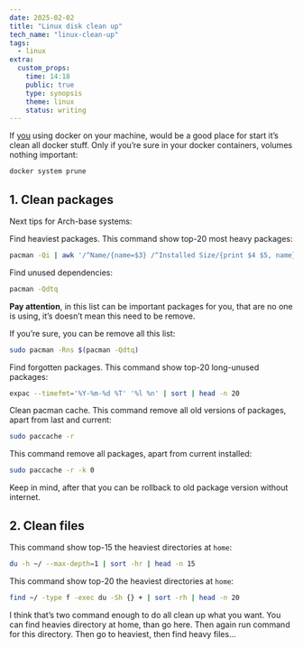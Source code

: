 ```yaml
---
date: 2025-02-02
title: "Linux disk clean up"
tech_name: "linux-clean-up"
tags:
  - linux
extra:
  custom_props:
    time: 14:18
    public: true
    type: synopsis
    theme: linux
    status: writing
---
```

If [you](https://google.com) using docker on your machine, would be a good place for start it’s clean all docker stuff. Only if you’re sure in your docker containers, volumes nothing important:
```sh
docker system prune
```

## 1.  Clean packages
Next tips for Arch-base systems:

 Find heaviest packages. This command show top-20 most heavy packages:
```sh
pacman -Qi | awk '/^Name/{name=$3} /^Installed Size/{print $4 $5, name}' | sort -hr | head -n 20
```

Find unused dependencies:
```sh
pacman -Qdtq
```
**Pay attention**, in this list can be important packages for you, that are no one is using, it’s doesn’t mean this need to be remove.

If you’re sure, you can be remove all this list:
```sh
sudo pacman -Rns $(pacman -Qdtq)
```

Find forgotten packages. This command show top-20 long-unused packages:
```sh
expac --timefmt='%Y-%m-%d %T' '%l %n' | sort | head -n 20
```

Clean pacman cache. This command remove all old versions of packages, apart from last and current:
```sh
sudo paccache -r
```
This command remove all packages, apart from current installed:
```sh
sudo paccache -r -k 0
```
Keep in mind, after that you can be rollback to old package version without internet.

## 2. Clean files
This command show top-15 the heaviest directories at `home`:
```sh
du -h ~/ --max-depth=1 | sort -hr | head -n 15
```

This command show top-20 the heaviest directories at `home`:
```sh
find ~/ -type f -exec du -Sh {} + | sort -rh | head -n 20
```

I think that’s two command enough to do all clean up what you want. You can find heavies directory at home, than go here. Then again run command for this directory. Then go to heaviest, then find heavy files… 